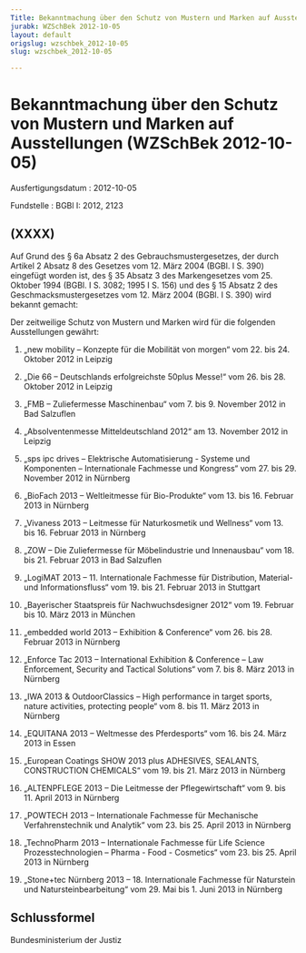 ```yaml
---
Title: Bekanntmachung über den Schutz von Mustern und Marken auf Ausstellungen
jurabk: WZSchBek 2012-10-05
layout: default
origslug: wzschbek_2012-10-05
slug: wzschbek_2012-10-05

---
```


# Bekanntmachung über den Schutz von Mustern und Marken auf Ausstellungen (WZSchBek 2012-10-05)

Ausfertigungsdatum
:   2012-10-05

Fundstelle
:   BGBl I: 2012, 2123


## (XXXX)

Auf Grund des § 6a Absatz 2 des Gebrauchsmustergesetzes, der durch
Artikel 2 Absatz 8 des Gesetzes vom 12. März 2004 (BGBl. I S. 390)
eingefügt worden ist, des § 35 Absatz 3 des Markengesetzes vom
25\. Oktober 1994              (BGBl. I S. 3082; 1995 I S. 156) und des
§ 15 Absatz 2 des Geschmacksmustergesetzes vom 12. März 2004 (BGBl. I
S. 390) wird bekannt gemacht:

Der zeitweilige Schutz von Mustern und Marken wird für die folgenden
Ausstellungen gewährt:

1.  „new mobility – Konzepte für die Mobilität von morgen“
    vom 22. bis 24. Oktober 2012 in Leipzig


2.  „Die 66 – Deutschlands erfolgreichste 50plus Messe!“
    vom 26. bis 28. Oktober 2012 in Leipzig


3.  „FMB – Zuliefermesse Maschinenbau“
    vom 7. bis 9. November 2012 in Bad Salzuflen


4.  „Absolventenmesse Mitteldeutschland 2012“
    am 13. November 2012 in Leipzig


5.  „sps ipc drives – Elektrische Automatisierung - Systeme und
    Komponenten – Internationale Fachmesse und Kongress“
    vom 27. bis 29. November 2012 in Nürnberg


6.  „BioFach 2013 – Weltleitmesse für Bio-Produkte“
    vom 13. bis 16. Februar 2013 in Nürnberg


7.  „Vivaness 2013 – Leitmesse für Naturkosmetik und Wellness“
    vom 13. bis 16. Februar 2013 in Nürnberg


8.  „ZOW – Die Zuliefermesse für Möbelindustrie und Innenausbau“
    vom 18. bis 21. Februar 2013 in Bad Salzuflen


9.  „LogiMAT 2013 – 11. Internationale Fachmesse für Distribution,
    Material- und Informationsfluss“
    vom 19. bis 21. Februar 2013 in Stuttgart


10. „Bayerischer Staatspreis für Nachwuchsdesigner 2012“
    vom 19. Februar bis 10. März 2013 in München


11. „embedded world 2013 – Exhibition & Conference“
    vom 26. bis 28. Februar 2013 in Nürnberg


12. „Enforce Tac 2013 – International Exhibition & Conference – Law
    Enforcement, Security and Tactical Solutions“
    vom 7. bis 8. März 2013 in Nürnberg


13. „IWA 2013 & OutdoorClassics – High performance in target sports,
    nature activities, protecting people“
    vom 8. bis 11. März 2013 in Nürnberg


14. „EQUITANA 2013 – Weltmesse des Pferdesports“
    vom 16. bis 24. März 2013 in Essen


15. „European Coatings SHOW 2013
    plus                    ADHESIVES, SEALANTS, CONSTRUCTION CHEMICALS“
    vom 19. bis 21. März 2013 in Nürnberg


16. „ALTENPFLEGE 2013 – Die Leitmesse der Pflegewirtschaft“
    vom 9. bis 11. April 2013 in Nürnberg


17. „POWTECH 2013 – Internationale Fachmesse für Mechanische
    Verfahrenstechnik und Analytik“
    vom 23. bis 25. April 2013 in Nürnberg


18. „TechnoPharm 2013 – Internationale Fachmesse für Life Science
    Prozesstechnologien – Pharma - Food - Cosmetics“
    vom 23. bis 25. April 2013 in Nürnberg


19. „Stone+tec Nürnberg 2013 – 18. Internationale Fachmesse für Naturstein
    und Natursteinbearbeitung“
    vom 29. Mai bis 1. Juni 2013 in Nürnberg





## Schlussformel

Bundesministerium der Justiz

